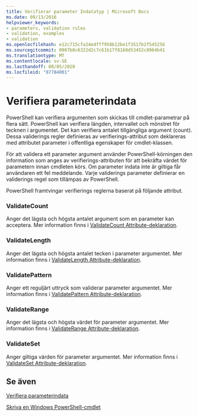 ```yaml
---
title: Verifierar parameter Indatatyp | Microsoft Docs
ms.date: 09/13/2016
helpviewer_keywords:
- parameters, validation rules
- validation, examples
- validation
ms.openlocfilehash: e12c715cfa24edfff958b12be1f3517b2f545256
ms.sourcegitcommit: 0907b8c6322d2c7c61b17f8168d53452c8964b41
ms.translationtype: MT
ms.contentlocale: sv-SE
ms.lasthandoff: 08/05/2020
ms.locfileid: "87784001"
---
```

# <a name="validating-parameter-input"></a>Verifiera parameterindata

PowerShell kan verifiera argumenten som skickas till cmdlet-parametrar på flera sätt.
PowerShell kan verifiera längden, intervallet och mönstret för tecknen i argumentet.
Det kan verifiera antalet tillgängliga argument (count).
Dessa validerings regler definieras av verifierings-attribut som deklareras med attributet parameter i offentliga egenskaper för cmdlet-klassen.

För att validera ett parameter argument använder PowerShell-körningen den information som anges av verifierings-attributen för att bekräfta värdet för parametern innan cmdleten körs.
Om parameter indata inte är giltiga får användaren ett fel meddelande.
Varje validerings parameter definierar en validerings regel som tillämpas av PowerShell.

PowerShell framtvingar verifierings reglerna baserat på följande attribut.

### <a name="validatecount"></a>ValidateCount

Anger det lägsta och högsta antalet argument som en parameter kan acceptera.
Mer information finns i [ValidateCount Attribute-deklaration](./validatecount-attribute-declaration.md).

### <a name="validatelength"></a>ValidateLength

Anger det lägsta och högsta antalet tecken i parameter argumentet.
Mer information finns i [ValidateLength Attribute-deklaration](./validatelength-attribute-declaration.md).

### <a name="validatepattern"></a>ValidatePattern

Anger ett reguljärt uttryck som validerar parameter argumentet.
Mer information finns i [ValidatePattern Attribute-deklaration](./validatepattern-attribute-declaration.md).

### <a name="validaterange"></a>ValidateRange

Anger det lägsta och högsta värdet för parameter argumentet.
Mer information finns i [ValidateRange Attribute-deklaration](./validaterange-attribute-declaration.md).

### <a name="validateset"></a>ValidateSet

Anger giltiga värden för parameter argumentet.
Mer information finns i [ValidateSet Attribute-deklaration](./validateset-attribute-declaration.md).

## <a name="see-also"></a>Se även

[Verifiera parameterindata](./how-to-validate-parameter-input.md)

[Skriva en Windows PowerShell-cmdlet](./writing-a-windows-powershell-cmdlet.md)
